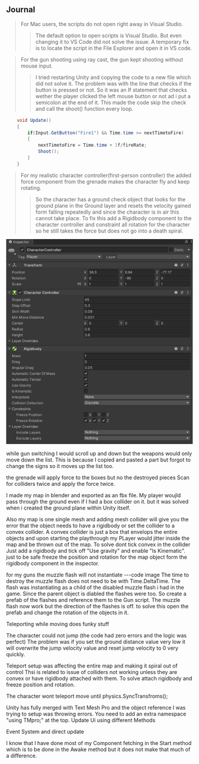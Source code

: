 
## Journal

> For Mac users, the scripts do not open right away in Visual Studio.
>> The default option to open scripts is Visual Studio. But even changing it to VS Code did not solve the issue. A temporary fix is to locate the script in the File Explorer and open it in VS code.

> For the gun shooting using ray cast, the gun kept shooting without mouse input.
>> I tried restarting Unity and copying the code to a new file which did not solve it. The problem was with the line that checks if the button is pressed or not. So it was an If statement that checks wether the player clicked the left mouse button or not ad i put a semicolon at the end of it. This made the code skip the check and call the shoot() function every loop.

```.cs
    void Update()
    {
        if(Input.GetButton("Fire1") && Time.time >= nextTimetoFire)
        {
            nextTimetoFire = Time.time + 1f/fireRate;
            Shoot();
        }
    }
```

> For my realistic character controller(first-person controller) the added force component from the grenade makes the character fly and keep rotating.
>>  So the character has a ground check object that looks for the ground plane in the Ground layer and resets the velocity gained form falling repeatedly and since the character is in air this cannot take place. To fix this add a Rigidbody component to the character controller and constraint all rotation for the character so he still takes the force but does not go into a death spiral.

![Rotation Constraints](https://github.com/HemalK1412/GameProgramming/blob/11e86503f7488a9a6c879937bd971d5a92075e18/Tutorials/Images(Tutorials)/Journal/Character%20controller%20freeze%20rotation.png)

while gun switching I would scroll up and down but the weapons would only move down the list.
  This is because I copied and pasted a part but forgot to change the signs so it moves up the list too.

the grenade will apply force to the boxes but no the destroyed pieces 
    Scan for colliders twice and apply the force twice.

I made my map in blender and exported as an fbx file.
My player woujld pass through the ground even if I had a box collider on it. but it was solved when i created the ground plane within Unity itself.

Also my map is one single mesh and adding mesh collider will give you the error that the object needs to have a rigidbody or set the collider to a convex collider.
  A convex collider is just a box that envelops the entire objects and upon starting the playthrough my PLayer would jitter inside the map and be thrown out of the map.
  To solve dont tick convex in the collider Just add a rigidbody and tick off "Use gravity" and enable "Is Kinematic". just to be safe freeze the position and rotation for the map object form the rigidbody component in the inspector. 

for my guns the muzzle flash will not instantiate
---code image
The time to destroy the muzzle flash does not need to be with Time.DeltaTime. The flash was instantiating as a child of the disabled muzzle flash i had in the game. Since the parent object is diabled the flashes were too. So create a prefab of the flashes and reference them to the Gun script. The muzzle flash now work but the direction of the flashes is off. to solve this open the prefab and change the rotation of the objects in it.


Teleporting while moving does funky stuff

The character could not jump (the code had zero errors and the logic was perfect)
  The problem was if you set the ground distance value very low it will overwrite the jump velocity value and reset jump velocity to 0 very quickly.

Teleport setup was affecting the entire map and making it spiral out of control
  Thsi is related to issue of colliders not working unless they are convex or have rigidbody attached with them. To solve attach rigidbody and freeze position and rotation.

The character wont teleport move until physics.SyncTransfroms();

Unity has fully merged with Text Mesh Pro and the object reference I was trying to setup was throwing errors. You need to add an extra namespace "using TMpro;" at the top.
Update Ui using different Methods

Event System and direct update


I know that I have done most of my Component fetching in the Start method which is to be done in the Awake method but it does not make that much of a difference.
